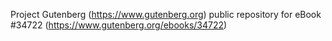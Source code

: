 Project Gutenberg (https://www.gutenberg.org) public repository for eBook #34722 (https://www.gutenberg.org/ebooks/34722)
